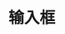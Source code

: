 <!--
 * @Descripttion: 
 * @version: 
 * @Author: 陶帅星
 * @Date: 2023-07-10 11:06:47
 * @LastEditors: 陶帅星
 * @LastEditTime: 2023-07-10 17:36:51
-->
# 输入框